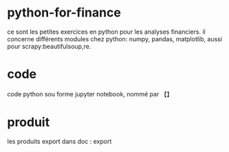 # python-for-finance
ce sont les petites exercices en python pour les analyses financiers.
il concerne différents modules chez python: 
numpy, pandas, matplotlib, aussi pour scrapy:beautifulsoup,re. 

# code
code python sou forme jupyter notebook, nommé par 【】
# produit
les produits export dans doc : export

